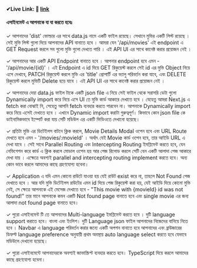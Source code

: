
#### ✔Live Link: 🎈 <a href="https://nextjs-movie-db-eight.vercel.app/en" target="_blank">link</a>


#### এসাইনমেন্ট এ আপনাকে যা যা করতে হবেঃ
✓ আপনাদের 'dist' ফোল্ডার এর সাথে data.js নামে একটি ফাইল রয়েছে। সেখানে মুভির একটি লিস্ট রয়েছে । সেই মুভি লিস্ট গুলো দিয়ে আপনাদের API বানাতে হবে । আমরা যেন '/api/movies' এই endpoint এ GET Request করলে সব গুলো মুভি গুলো দেখতে পারি । এই API UI এর সাথে কানেক্ট করার প্রয়োজন নেই ।

✓ আপনাদের আর একটি API Endpoint বানাতে হবে । আপনার endpoint হবে এমন - '/api/movie/{id}' । এই Endpoint এ id দিয়ে GET রিকুয়েস্ট করলে সেই id এর মুভি Object নিয়ে এসে দেখাবে, PATCH রিকুয়েস্ট করলে মুভি এর 'title' প্রোপার্টি এর ভ্যালু পরিবর্তন করা যাবে, এবং DELETE রিকুয়েস্ট করলে মুভিটি Delete হয়ে যাবে । এই API UI এর সাথে কানেক্ট করার প্রয়োজন নেই ।

✓ আপনাদের দেয়া data.js ফাইল টাকে একটি json file এ নিয়ে সেই ফাইল থেকে সরাসরি ডেটা গুলো Dynamically import করে নিয়ে এসে UI তে মুভি কার্ড আকারে দেখাতে হবে । যেহেতু আমরা Next.js এ fetch করা বোঝাই নি, সেহেতু আপনি fetch ব্যবহার করতে পারবেন না। আপনাকে Dynamically import করে নিয়ে এসেই দেখাতে হবে । এখানে Dynamic import করাটা গুরুত্বপূর্ণ। কিভাবে কোন json file কে ডাইনামিকভাবে ইম্পোর্ট করা যায় সেটি মডিউল এর একটি ভিডিওতে দেখানো হয়েছে।

✓ প্রতিটা মুভি এর ডিটেইলস বাটনে ক্লিক করলে, Movie Details Modal ওপেন হবে এবং URL Route দেখতে হবে এমন - '/movies/:movieId' । অর্থাৎ যেই Movie কার্ড ওপেন হবে, তার আইডি URL এ দেখা যাবে । সেই সাথে Parallel Routing এবং Intercepting Routing ইমপ্লিমেন্ট করতে হবে, যেন নেভিগেশন করে কার্ড এ ক্লিক করলে মোডাল ওপেন হয় আর পেজ রিলোড করলে সেটি যেন একটি আলাদা পেজ আকারে দেখা যায় । এক্ষেত্রে অবশ্যই parallel and intercepting routing implement করতে হবে। অন্য কোন ভাবে করলে আমাদের কাছে গ্রহণযোগ্য হবেনা।

✓ Application এ যদি এমন কোনো রাউটে যাওয়া হয় যেই রাউট exist করে না, তাহলে Not Found পেজ দেখাতে হবে । আর যদি মুভি ডিটেইলস রাউটের এমন id দিয়ে পেজ রিকুয়েস্ট করা হয়, যেই আইডি দিয়ে কোনো মুভি নেই, সে ক্ষেত্রে আপনাকে এই মেসেজ দেখাতে হবে - "This movie with {movieId} id was not found!" তার মানে আপনাকে কমন একটি Not found page বানাতে হবে এবং single movie এর জন্য আলাদা not found page বানাতে হবে।

✓ পুরো এসাইনমেন্ট টি তে আপনাদের Multi-language ইমপ্লিমেন্ট করতে হবে । দুটি language support করাতে হবে। বাংলা এবং ইংলিশ। দুটি Language json ফাইল আপনাদের নিজেদের বানিয়ে নিতে হবে । Navbar এ language পরিবর্তন করার জন্যে একটি অপশন বানাতে হবে আপনাদের এবং ব্রাউজারের ডিফল্ট language preference অনুযায়ী প্রথম অবস্থায় auto language select করতে হবে যেভাবে মডিউলে দেখানো হয়েছে।

✓ পুরো এসাইনমেন্টে আপনাদেরকে অবশ্যই জাভাস্ক্রিপ্ট ব্যবহার করতে হবে। TypeScript দিয়ে করলে আমাদের কাছে গ্রহণযোগ্য হবেনা।
